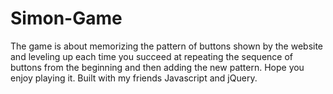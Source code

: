 # Simon-Game
The game is about memorizing the pattern of buttons shown by the website and leveling up each time you succeed at repeating the sequence of buttons from the beginning and then adding the new pattern. Hope you enjoy playing it. Built with my friends Javascript and jQuery.
